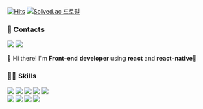 [![Hits](https://hits.seeyoufarm.com/api/count/incr/badge.svg?url=https%3A%2F%2Fgithub.com%2Fdeveloper-sora&count_bg=%23E1BBFF&title_bg=%23000000&icon=github.svg&icon_color=%23FFFFFF&title=hits&edge_flat=false)](https://hits.seeyoufarm.com)
[![Solved.ac
프로필](http://mazassumnida.wtf/api/v2/generate_badge?boj=sodaoov)](https://solved.ac/sodaoov)


### 🥰 Contacts
<a href="https://velog.io/@developer-sora" target="_blank"><img src="https://img.shields.io/badge/velog-20C997?style=flat-square&logo=velog&logoColor=FFFFFF"/></a>
<a href="mailto:sodaoov@gmail.com" target="_blank"><img src="https://img.shields.io/badge/Gmail-EA4335?style=flat-square&logo=gmail&logoColor=FFFFFF"/></a>

👋 Hi there! I'm <strong>Front-end developer</strong> using <strong>react</strong> and <strong>react-native</strong>🌈

### 👩‍💻 Skills
<a href="" target="_blank"><img src="https://img.shields.io/badge/React-61DAFB?style=flat-square&logo=react&logoColor=FFFFFF"/></a>
<a href="" target="_blank"><img src="https://img.shields.io/badge/ReactNative-61DAFB?style=flat-square&logo=react&logoColor=FFFFFF"/></a>
<a href="" target="_blank"><img src="https://img.shields.io/badge/Javascript-F7DF1E?style=flat-square&logo=javascript&logoColor=FFFFFF"/></a>
<a href="" target="_blank"><img src="https://img.shields.io/badge/TypeScript-3178C6?style=flat-square&logo=typescript&logoColor=FFFFFF"/></a>
<a href="" target="_blank"><img src="https://img.shields.io/badge/Next.js-000000?style=flat-square&logo=next.js&logoColor=FFFFFF"/></a>
<br/>
<a href="" target="_blank"><img src="https://img.shields.io/badge/TailwindCSS-06B6D4?style=flat-square&logo=tailwindcss&logoColor=FFFFFF"/></a>
<a href="" target="_blank"><img src="https://img.shields.io/badge/Storybook-FF4785?style=flat-square&logo=storybook&logoColor=FFFFFF"/></a>
<a href="" target="_blank"><img src="https://img.shields.io/badge/HTML5-E34F26?style=flat-square&logo=html5&logoColor=FFFFFF"/></a>
<a href="" target="_blank"><img src="https://img.shields.io/badge/CSS-1572B6?style=flat-square&logo=css3&logoColor=FFFFFF"/></a>

<!--
**developer-sora/developer-sora** is a ✨ _special_ ✨ repository because its `README.md` (this file) appears on your GitHub profile.

Here are some ideas to get you started:

- 🔭 I’m currently working on ...
- 🌱 I’m currently learning ...
- 👯 I’m looking to collaborate on ...
- 🤔 I’m looking for help with ...
- 💬 Ask me about ...
- 📫 How to reach me: ...
- 😄 Pronouns: ...
- ⚡ Fun fact: ...
-->
